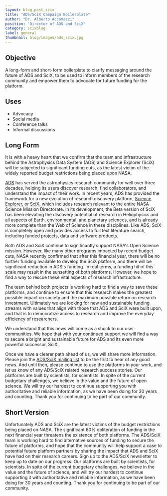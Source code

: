 ```yaml
---
layout: blog_post_scix
title: "ADS/SciX Campaign Boilerplate"
author: "Dr. Alberto Accomazzi"
position: "Director of ADS and SciX"
category: scixblog
label: general
thumbnail: blog/images/ads_scix.jpg
---
```


## Objective

A long-form and short-form boilerplate to clarify messaging around the future of ADS and SciX, to be used to inform members of the research community and empower them to advocate for future funding for the platform.

## Uses

- Advocacy
- Social media
- Conference talks
- Informal discussions

## Long Form

It is with a heavy heart that we confirm that the team and infrastructure behind the Astrophysics Data System (ADS) and Science Explorer (SciX) will be subjected to significant funding cuts, as the latest victim of the widely reported budget restrictions being placed upon NASA.

[ADS](https://ui.adsabs.harvard.edu) has served the astrophysics research community for well over three decades, helping its users discover research, find collaborators, and understand the impact of their work. In recent years, ADS has provided the framework for a new evolution of research discovery platform, [Science Explorer, or SciX](https://scixplorer.org), which includes research relevant to the entire NASA Science Mission Directorate. In its development, the Beta version of SciX has been elevating the discovery potential of research in Heliophysics and all aspects of Earth, environmental, and planetary sciences, and is already more complete than the Web of Science in these disciplines. Like ADS, SciX is completely open and provides access to full text literature search, including funded projects, data and software products. 

Both ADS and SciX continue to significantly support NASA's Open Science mission. However, like many other programs impacted by recent budget cuts, NASA recently confirmed that after this financial year, there will be no further funding available to develop the SciX platform, and there will be significant reduction in ADS's funding. In real terms, a funding hit of this scale may result in the sunsetting of both platforms. However, we hope to find a way to rescue these vital aspects of research infrastructure.

The team behind both projects is working hard to find a way to save these platforms, and continue to ensure that this research makes the greatest possible impact on society and the maximum possible return on research investment. Ultimately we are looking for new and sustainable funding streams with values that align with those that ADS and SciX were built upon, and that is to democratize access to research and improve the everyday efficiency of researchers.

We understand that this news will come as a shock to our user communities. We hope that with your continued support we will find a way to secure a bright and sustainable future for ADS and its even more powerful successor, SciX.

Once we have a clearer path ahead of us, we will share more information. Please join the [ADS/SciX mailing list](https://harvard.us20.list-manage.com/subscribe?u=ed0cf26186d0cdd7bad11ed29&id=2c6299b24b) to be the first to hear of any good news. And until then, please continue to use the platforms in your work, and let us know of any ADS/SciX related research success stories. Our platforms are built by scientists, for scientists. In spite of the current budgetary challenges, we believe in the value and the future of open science. We will try our hardest to continue supporting you with authoritative and reliable information, as we have been doing for 30 years and counting. Thank you for continuing to be part of our community.

## Short Version

Unfortunately ADS and SciX are the latest victims of the budget restrictions being placed on NASA. The significant 60% obliteration of funding in the next financial year threatens the existence of both platforms. The ADS/SciX team is working hard to find alternative sources of funding to secure the future of platforms, and hope that the community will help support a case to potential future platform partners by sharing the impact that ADS and SciX have had on their research careers. Sign up to the ADS/SciX newsletter to keep up to date on our progress. Our platforms are built by scientists, for scientists. In spite of the current budgetary challenges, we believe in the value and the future of science, and will try our hardest to continue supporting it with authoritative and reliable information, as we have been doing for 30 years and counting. Thank you for continuing to be part of our community.
